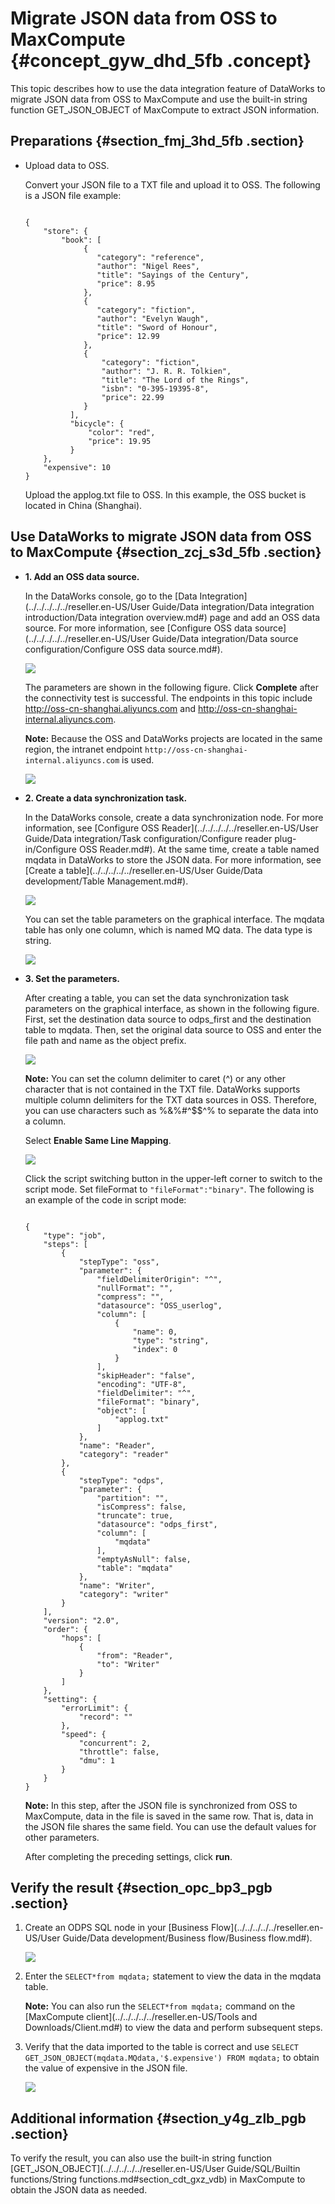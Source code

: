 # Migrate JSON data from OSS to MaxCompute {#concept_gyw_dhd_5fb .concept}

This topic describes how to use the data integration feature of DataWorks to migrate JSON data from OSS to MaxCompute and use the built-in string function GET\_JSON\_OBJECT of MaxCompute to extract JSON information.

## Preparations {#section_fmj_3hd_5fb .section}

-   Upload data to OSS.

    Convert your JSON file to a TXT file and upload it to OSS. The following is a JSON file example:

    ```
    
    {
        "store": {
            "book": [
                 {
                    "category": "reference",
                    "author": "Nigel Rees",
                    "title": "Sayings of the Century",
                    "price": 8.95
                 },
                 {
                    "category": "fiction",
                    "author": "Evelyn Waugh",
                    "title": "Sword of Honour",
                    "price": 12.99
                 },
                 {
                     "category": "fiction",
                     "author": "J. R. R. Tolkien",
                     "title": "The Lord of the Rings",
                     "isbn": "0-395-19395-8",
                     "price": 22.99
                 }
              ],
              "bicycle": {
                  "color": "red",
                  "price": 19.95
              }
        },
        "expensive": 10
    }
    ```

    Upload the applog.txt file to OSS. In this example, the OSS bucket is located in China \(Shanghai\).


## Use DataWorks to migrate JSON data from OSS to MaxCompute {#section_zcj_s3d_5fb .section}

-   **1. Add an OSS data source.**

    In the DataWorks console, go to the [Data Integration](../../../../../reseller.en-US/User Guide/Data integration/Data integration introduction/Data integration overview.md#) page and add an OSS data source. For more information, see [Configure OSS data source](../../../../../reseller.en-US/User Guide/Data integration/Data source configuration/Configure OSS data source.md#).

    ![](http://static-aliyun-doc.oss-cn-hangzhou.aliyuncs.com/assets/img/62284/155080414231532_en-US.png)

    The parameters are shown in the following figure. Click **Complete** after the connectivity test is successful. The endpoints in this topic include http://oss-cn-shanghai.aliyuncs.com and http://oss-cn-shanghai-internal.aliyuncs.com.

    **Note:** Because the OSS and DataWorks projects are located in the same region, the intranet endpoint `http://oss-cn-shanghai-internal.aliyuncs.com` is used.

    ![](http://static-aliyun-doc.oss-cn-hangzhou.aliyuncs.com/assets/img/62284/155080414231536_en-US.png)

-   **2. Create a data synchronization task.**

    In the DataWorks console, create a data synchronization node. For more information, see [Configure OSS Reader](../../../../../reseller.en-US/User Guide/Data integration/Task configuration/Configure reader plug-in/Configure OSS Reader.md#). At the same time, create a table named mqdata in DataWorks to store the JSON data. For more information, see [Create a table](../../../../../reseller.en-US/User Guide/Data development/Table Management.md#).

    ![](http://static-aliyun-doc.oss-cn-hangzhou.aliyuncs.com/assets/img/62284/155080414231544_en-US.png)

    You can set the table parameters on the graphical interface. The mqdata table has only one column, which is named MQ data. The data type is string.

    ![](http://static-aliyun-doc.oss-cn-hangzhou.aliyuncs.com/assets/img/62284/155080414231545_en-US.png)

-   **3. Set the parameters.**

    After creating a table, you can set the data synchronization task parameters on the graphical interface, as shown in the following figure. First, set the destination data source to odps\_first and the destination table to mqdata. Then, set the original data source to OSS and enter the file path and name as the object prefix.

    ![](http://static-aliyun-doc.oss-cn-hangzhou.aliyuncs.com/assets/img/62284/155080414231546_en-US.png)

    **Note:** You can set the column delimiter to caret \(^\) or any other character that is not contained in the TXT file. DataWorks supports multiple column delimiters for the TXT data sources in OSS. Therefore, you can use characters such as %&%\#^$$^% to separate the data into a column.

    Select **Enable Same Line Mapping**.

    ![](http://static-aliyun-doc.oss-cn-hangzhou.aliyuncs.com/assets/img/62284/155080414231548_en-US.png)

    Click the script switching button in the upper-left corner to switch to the script mode. Set fileFormat to `"fileFormat":"binary"`. The following is an example of the code in script mode:

    ```
    
    {
        "type": "job",
        "steps": [
            {
                "stepType": "oss",
                "parameter": {
                    "fieldDelimiterOrigin": "^",
                    "nullFormat": "",
                    "compress": "",
                    "datasource": "OSS_userlog",
                    "column": [
                        {
                            "name": 0,
                            "type": "string",
                            "index": 0
                        }
                    ],
                    "skipHeader": "false",
                    "encoding": "UTF-8",
                    "fieldDelimiter": "^",
                    "fileFormat": "binary",
                    "object": [
                        "applog.txt"
                    ]
                },
                "name": "Reader",
                "category": "reader"
            },
            {
                "stepType": "odps",
                "parameter": {
                    "partition": "",
                    "isCompress": false,
                    "truncate": true,
                    "datasource": "odps_first",
                    "column": [
                        "mqdata"
                    ],
                    "emptyAsNull": false,
                    "table": "mqdata"
                },
                "name": "Writer",
                "category": "writer"
            }
        ],
        "version": "2.0",
        "order": {
            "hops": [
                {
                    "from": "Reader",
                    "to": "Writer"
                }
            ]
        },
        "setting": {
            "errorLimit": {
                "record": ""
            },
            "speed": {
                "concurrent": 2,
                "throttle": false,
                "dmu": 1
            }
        }
    }
    ```

    **Note:** In this step, after the JSON file is synchronized from OSS to MaxCompute, data in the file is saved in the same row. That is, data in the JSON file shares the same field. You can use the default values for other parameters.

    After completing the preceding settings, click **run**.


## Verify the result {#section_opc_bp3_pgb .section}

1.  Create an ODPS SQL node in your [Business Flow](../../../../../reseller.en-US/User Guide/Data development/Business flow/Business flow.md#).

    ![](http://static-aliyun-doc.oss-cn-hangzhou.aliyuncs.com/assets/img/62284/155080414331551_en-US.png)

2.  Enter the `SELECT*from mqdata;` statement to view the data in the mqdata table.

    **Note:** You can also run the `SELECT*from mqdata;` command on the [MaxCompute client](../../../../../reseller.en-US/Tools and Downloads/Client.md#) to view the data and perform subsequent steps.

3.  Verify that the data imported to the table is correct and use `SELECT GET_JSON_OBJECT(mqdata.MQdata,'$.expensive') FROM mqdata;` to obtain the value of expensive in the JSON file.

    ![](http://static-aliyun-doc.oss-cn-hangzhou.aliyuncs.com/assets/img/62284/155080414331553_en-US.png)


## Additional information {#section_y4g_zlb_pgb .section}

To verify the result, you can also use the built-in string function [GET\_JSON\_OBJECT](../../../../../reseller.en-US/User Guide/SQL/Builtin functions/String functions.md#section_cdt_gxz_vdb) in MaxCompute to obtain the JSON data as needed.

